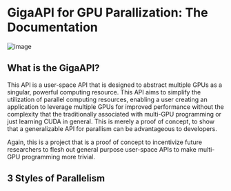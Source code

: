 # GigaAPI for GPU Parallization: The Documentation 

![image](https://github.com/msuv08/parallel-gpus/assets/61725820/56c7c852-fdf4-4d9e-833a-d61648ddad51)


## What is the GigaAPI?

This API is a user-space API that is designed to abstract multiple GPUs as a singular, 
powerful computing resource. This API aims to simplify the utilization of parallel computing 
resources, enabling a user creating an application to leverage multiple GPUs for improved 
performance without the complexity that the traditionally associated with multi-GPU programming 
or just learning CUDA in general. This is merely a proof of concept, to show that a generalizable
API for parallism can be advantageous to developers. 

Again, this is a project that is a proof of concept to incentivize future researchers to
flesh out general purpose user-space APIs to make multi-GPU programming more trivial.

## 3 Styles of Parallelism

